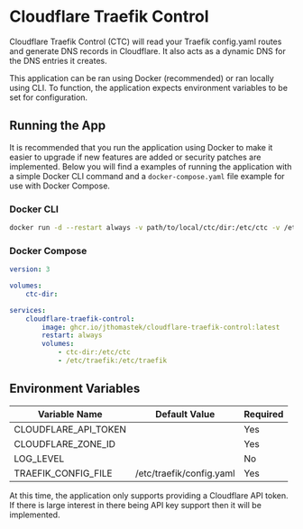 # Cloudflare Traefik Control

Cloudflare Traefik Control (CTC) will read your Traefik config.yaml routes and generate DNS records in Cloudflare. It also acts as a dynamic DNS for the DNS entries it creates.

This application can be ran using Docker (recommended) or ran locally using CLI. To function, the application expects environment variables to be set for configuration.

## Running the App

It is recommended that you run the application using Docker to make it easier to upgrade if new features are added or security patches are implemented. Below you will find a examples of running the application with a simple Docker CLI command and a `docker-compose.yaml` file example for use with Docker Compose.

### Docker CLI

``` bash
docker run -d --restart always -v path/to/local/ctc/dir:/etc/ctc -v /etc/traefik:/etc/traefik ghcr.io/jthomastek/cloudflare-traefik-control:latest
```

### Docker Compose

``` yaml
version: 3

volumes:
    ctc-dir:

services:
    cloudflare-traefik-control:
        image: ghcr.io/jthomastek/cloudflare-traefik-control:latest
        restart: always
        volumes:
            - ctc-dir:/etc/ctc
            - /etc/traefik:/etc/traefik
```

## Environment Variables

|     Variable Name    |       Default Value      | Required |
| -------------------- | ------------------------ | -------- |
| CLOUDFLARE_API_TOKEN |                          |    Yes   |
|  CLOUDFLARE_ZONE_ID  |                          |    Yes   |
|      LOG_LEVEL       |                          |    No    |
|  TRAEFIK_CONFIG_FILE | /etc/traefik/config.yaml |    Yes   |

At this time, the application only supports providing a Cloudflare API token. If there is large interest in there being API key support then it will be implemented.

